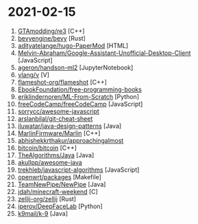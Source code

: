 # 2021-02-15

1. [GTAmodding/re3](https://github.com/GTAmodding/re3 "GTA III, Vice City") [C++]
2. [bevyengine/bevy](https://github.com/bevyengine/bevy "A refreshingly simple data-driven game engine built in Rust") [Rust]
3. [adityatelange/hugo-PaperMod](https://github.com/adityatelange/hugo-PaperMod "A fast, clean, responsive Hugo theme") [HTML]
4. [Melvin-Abraham/Google-Assistant-Unofficial-Desktop-Client](https://github.com/Melvin-Abraham/Google-Assistant-Unofficial-Desktop-Client "A cross-platform unofficial Google Assistant Client for Desktop (powered by Google Assistant SDK)") [JavaScript]
5. [ageron/handson-ml2](https://github.com/ageron/handson-ml2 "A series of Jupyter notebooks that walk you through the fundamentals of Machine Learning and Deep Learning in Python using Scikit-Learn, Keras and TensorFlow 2.") [JupyterNotebook]
6. [vlang/v](https://github.com/vlang/v "Simple, fast, safe, compiled language for developing maintainable software. Compiles itself in <1s with zero library dependencies. https://vlang.io") [V]
7. [flameshot-org/flameshot](https://github.com/flameshot-org/flameshot "Powerful yet simple to use screenshot software 🖥️ 📸") [C++]
8. [EbookFoundation/free-programming-books](https://github.com/EbookFoundation/free-programming-books "📚 Freely available programming books") 
9. [eriklindernoren/ML-From-Scratch](https://github.com/eriklindernoren/ML-From-Scratch "Machine Learning From Scratch. Bare bones NumPy implementations of machine learning models and algorithms with a focus on accessibility. Aims to cover everything from linear regression to deep learning.") [Python]
10. [freeCodeCamp/freeCodeCamp](https://github.com/freeCodeCamp/freeCodeCamp "freeCodeCamp.org's open source codebase and curriculum. Learn to code for free.") [JavaScript]
11. [sorrycc/awesome-javascript](https://github.com/sorrycc/awesome-javascript "🐢 A collection of awesome browser-side JavaScript libraries, resources and shiny things.") 
12. [arslanbilal/git-cheat-sheet](https://github.com/arslanbilal/git-cheat-sheet "git and git flow cheat sheet") 
13. [iluwatar/java-design-patterns](https://github.com/iluwatar/java-design-patterns "Design patterns implemented in Java") [Java]
14. [MarlinFirmware/Marlin](https://github.com/MarlinFirmware/Marlin "Marlin is an optimized firmware for RepRap 3D printers based on the Arduino platform. | Many commercial 3D printers come with Marlin installed. Check with your vendor if you need source code for your specific machine.") [C++]
15. [abhishekkrthakur/approachingalmost](https://github.com/abhishekkrthakur/approachingalmost "Approaching (Almost) Any Machine Learning Problem") 
16. [bitcoin/bitcoin](https://github.com/bitcoin/bitcoin "Bitcoin Core integration/staging tree") [C++]
17. [TheAlgorithms/Java](https://github.com/TheAlgorithms/Java "All Algorithms implemented in Java") [Java]
18. [akullpp/awesome-java](https://github.com/akullpp/awesome-java "A curated list of awesome frameworks, libraries and software for the Java programming language.") 
19. [trekhleb/javascript-algorithms](https://github.com/trekhleb/javascript-algorithms "📝 Algorithms and data structures implemented in JavaScript with explanations and links to further readings") [JavaScript]
20. [openwrt/packages](https://github.com/openwrt/packages "Community maintained packages for OpenWrt. Documentation for submitting pull requests is in CONTRIBUTING.md") [Makefile]
21. [TeamNewPipe/NewPipe](https://github.com/TeamNewPipe/NewPipe "A libre lightweight streaming front-end for Android.") [Java]
22. [jdah/minecraft-weekend](https://github.com/jdah/minecraft-weekend "Minecraft, but I made it in 48 hours.") [C]
23. [zellij-org/zellij](https://github.com/zellij-org/zellij "Terminal workspace (WIP)") [Rust]
24. [iperov/DeepFaceLab](https://github.com/iperov/DeepFaceLab "DeepFaceLab is the leading software for creating deepfakes.") [Python]
25. [k9mail/k-9](https://github.com/k9mail/k-9 "K-9 Mail – Open Source Email App for Android") [Java]
